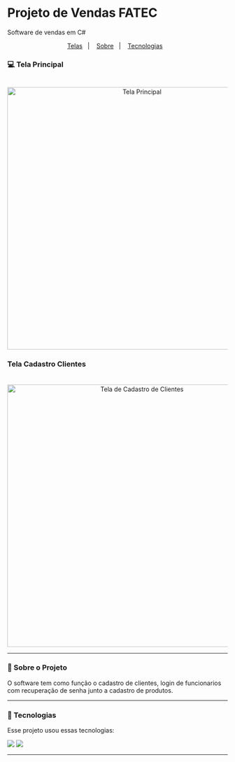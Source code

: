 # Projeto de Vendas FATEC
Software de vendas em C#

<p align="center">
<a href="#computer-telas">Telas</a>&nbsp;&nbsp;&nbsp;|&nbsp;&nbsp;&nbsp;
<a href="#book-sobre">Sobre</a>&nbsp;&nbsp;&nbsp;|&nbsp;&nbsp;&nbsp;
<a href="#rocket-tecnologias">Tecnologias</a>&nbsp;&nbsp;&nbsp;
</p>


### :computer: Tela Principal <br><br>


<p align="center">
<img alt="Tela Principal" src="https://github.com/gustavocunhadev/Projeto-Vendas-Fatec-2/blob/master/Imagens/TelaMenuPrincipal.png" width="600px" height="auto">
</p>



### Tela Cadastro Clientes<br><br>

<p align="center">
<img alt="Tela de Cadastro de Clientes" src="https://github.com/gustavocunhadev/Projeto-Vendas-Fatec-2/blob/master/Imagens/TelaCadastroClientes.png" width="600px" height="auto" margin-left="10px">
</p>

<hr>

### :book: Sobre o Projeto

O software tem como função o cadastro de clientes, login de funcionarios com recuperação de senha junto a cadastro de produtos.


<hr>

### :rocket: Tecnologias

Esse projeto usou essas tecnologias:

<img src="https://img.shields.io/badge/C%23-239120?style=for-the-badge&logo=c-sharp&logoColor=white">

<img src="https://img.shields.io/badge/MySQL-00000F?style=for-the-badge&logo=mysql&logoColor=white">

<hr>

